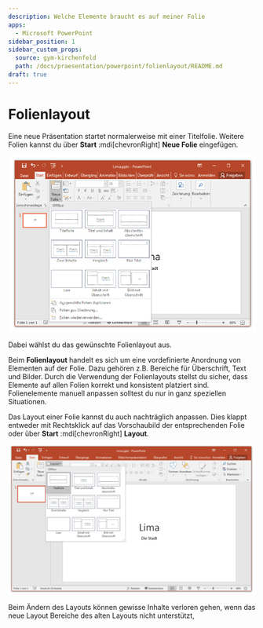 ```yaml
---
description: Welche Elemente braucht es auf meiner Folie
apps:
  - Microsoft PowerPoint
sidebar_position: 1
sidebar_custom_props:
  source: gym-kirchenfeld
  path: /docs/praesentation/powerpoint/folienlayout/README.md
draft: true
---
```


# Folienlayout



Eine neue Präsentation startet normalerweise mit einer Titelfolie. Weitere Folien kannst du über __Start__ :mdi[chevronRight] __Neue Folie__ eingefügen.

![Folie einfügen und Layout wählen](./images/folie-einfuegen.png)

Dabei wählst du das gewünschte Folienlayout aus.

Beim **Folienlayout** handelt es sich um eine vordefinierte Anordnung von Elementen auf der Folie. Dazu gehören z.B. Bereiche für Überschrift, Text und Bilder. Durch die Verwendung der Folienlayouts stellst du sicher, dass Elemente auf allen Folien korrekt und konsistent platziert sind. Folienelemente manuell anpassen solltest du nur in ganz speziellen Situationen.

Das Layout einer Folie kannst du auch nachträglich anpassen. Dies klappt entweder mit Rechtsklick auf das Vorschaubild der entsprechenden Folie oder über __Start__ :mdi[chevronRight] __Layout__.

![Layout einer Folie ändern](./images/folienlayout.png)

Beim Ändern des Layouts können gewisse Inhalte verloren gehen, wenn das neue Layout Bereiche des alten Layouts nicht unterstützt,
